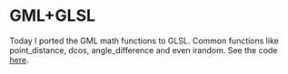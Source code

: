 # GML+GLSL
Today I ported the GML math functions to GLSL. Common functions like point_distance, dcos, angle_difference and even irandom.
See the code [here](https://github.com/XorDev/GML_Shaders/blob/main/functions).
